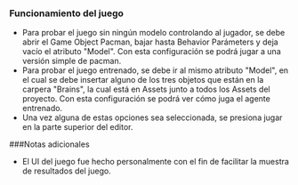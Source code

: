 ### Funcionamiento del juego

- Para probar el juego sin ningún modelo controlando al jugador, se debe abrir el Game Object Pacman, bajar hasta Behavior Parámeters y deja vacío el atributo "Model". Con esta configuración se podrá jugar a una versión simple de pacman.
- Para probar el juego entrenado, se debe ir al mismo atributo "Model", en el cual se debe insertar alguno de los tres objetos que están en la carpera "Brains", la cual está en Assets junto a todos los Assets del proyecto. Con esta configuración se podrá ver cómo juga el agente entrenado.
- Una vez alguna de estas opciones sea seleccionada, se presiona jugar en la parte superior del editor.

###Notas adicionales
- El UI del juego fue hecho personalmente con el fin de facilitar la muestra de resultados del juego.
